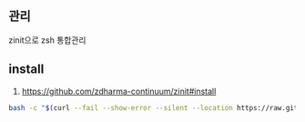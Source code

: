 ## 관리

zinit으로 zsh 통합관리

## install

1. https://github.com/zdharma-continuum/zinit#install

```sh
bash -c "$(curl --fail --show-error --silent --location https://raw.githubusercontent.com/zdharma-continuum/zinit/HEAD/scripts/install.sh)"
```

